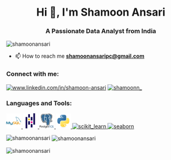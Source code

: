<h1 align="center">Hi 👋, I'm Shamoon Ansari</h1>
<h3 align="center">A Passionate Data Analyst from India</h3>

<p align="left"> <img src="https://komarev.com/ghpvc/?username=shamoonansari&label=Profile%20views&color=0e75b6&style=plastic" alt="shamoonansari" /> </p>



- 📫 How to reach me **shamoonansaripc@gmail.com**

<h3 align="left">Connect with me:</h3>
<p align="left">
<a href="https://linkedin.com/in/shamoon-ansari" target="blank"><img align="center" src="https://raw.githubusercontent.com/rahuldkjain/github-profile-readme-generator/master/src/images/icons/Social/linked-in-alt.svg" alt="www.linkedin.com/in/shamoon-ansari" height="30" width="40" /></a>
<a href="https://instagram.com/shamoonn_" target="blank"><img align="center" src="https://raw.githubusercontent.com/rahuldkjain/github-profile-readme-generator/master/src/images/icons/Social/instagram.svg" alt="shamoonn_" height="30" width="40" /></a>
</p>

<h3 align="left">Languages and Tools:</h3>
<p align="left"> <a href="https://www.mysql.com/" target="_blank" rel="noreferrer"> <img src="https://raw.githubusercontent.com/devicons/devicon/master/icons/mysql/mysql-original-wordmark.svg" alt="mysql" width="40" height="40"/> </a> <a href="https://pandas.pydata.org/" target="_blank" rel="noreferrer"> <img src="https://raw.githubusercontent.com/devicons/devicon/2ae2a900d2f041da66e950e4d48052658d850630/icons/pandas/pandas-original.svg" alt="pandas" width="40" height="40"/> </a> <a href="https://www.postgresql.org" target="_blank" rel="noreferrer"> <img src="https://raw.githubusercontent.com/devicons/devicon/master/icons/postgresql/postgresql-original-wordmark.svg" alt="postgresql" width="40" height="40"/> </a> <a href="https://www.python.org" target="_blank" rel="noreferrer"> <img src="https://raw.githubusercontent.com/devicons/devicon/master/icons/python/python-original.svg" alt="python" width="40" height="40"/> </a> <a href="https://scikit-learn.org/" target="_blank" rel="noreferrer"> <img src="https://upload.wikimedia.org/wikipedia/commons/0/05/Scikit_learn_logo_small.svg" alt="scikit_learn" width="40" height="40"/> </a> <a href="https://seaborn.pydata.org/" target="_blank" rel="noreferrer"> <img src="https://seaborn.pydata.org/_images/logo-mark-lightbg.svg" alt="seaborn" width="40" height="40"/> </a> </p>

<p><img align="left" src="https://github-readme-stats.vercel.app/api/top-langs?username=shamoonansari&show_icons=true&theme=dracula&locale=en&layout=compact" alt="shamoonansari" /></p>

<p>&nbsp;<img align="center" src="https://github-readme-stats.vercel.app/api?username=shamoonansari&show_icons=true&theme=dracula&locale=en" alt="shamoonansari" /></p>

<p><img align="center" src="https://github-readme-streak-stats.herokuapp.com/?user=shamoonansari&theme=highcontrast" alt="shamoonansari" /></p>
